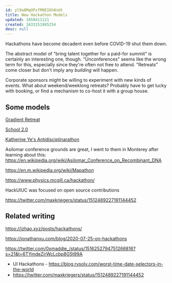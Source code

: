 ```yaml
---
id: yl9a8MqOPzfM9EI6h8nUt
title: New Hackathon Models
updated: 1650411121
created: 1633151985254
desc: null
---
```


Hackathons have become decadent even before COVID-19 shut them down.

The abstract model of "bring talent together for a paid-for summit" is certainly an interesting one, though. "Unconferences" seems like the wrong term for this, especially since they're often not free to attend. "Retreats" come closer but don't imply any _building_ will happen.

Corporate sponsors might be willing to experiment with new kinds of events. What about weekend/weeklong retreats? Probably have to get lucky with booking, or find a mechanism to co-host it with a group house.

## Some models

[Gradient Retreat](https://www.gradientretreat.com/)

[School 2.0](https://school2point0.com/aee92f2b69574fd0a9f867539953b0fd)

[Katherine Ye's Antidisciplinarathon](http://hypotext.co/antidisciplinarathon)

Asilomar conference grounds are great, I went to them in Monterey after learning about this:
https://en.wikipedia.org/wiki/Asilomar_Conference_on_Recombinant_DNA

https://en.m.wikipedia.org/wiki/Mapathon

https://www.physics.mcgill.ca/hackathon/

HackUIUC was focused on open source contributions 

https://twitter.com/maxkriegers/status/1512489227191144452

## Related writing

https://jzhao.xyz/posts/hackathons/

https://jonathanxu.com/blog/2020-07-25-on-hackathons

https://twitter.com/0xmaddie_/status/1516252794751266816?s=21&t=6TYmdeZirWcLcbp8G5t99A

- UI Hackathons - https://blog.rysolv.com/worst-time-date-selectors-in-the-world
- https://twitter.com/maxkriegers/status/1512489227191144452
